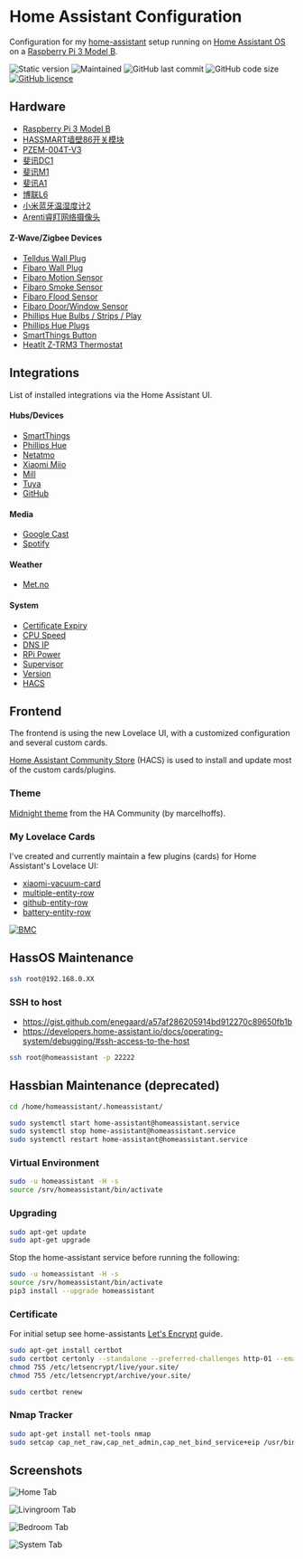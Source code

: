 # Home Assistant Configuration

Configuration for my [home-assistant](https://www.home-assistant.io) setup running on
[Home Assistant OS](https://github.com/home-assistant/operating-system) on a
[Raspberry Pi 3 Model B](https://www.raspberrypi.org/products/raspberry-pi-3-model-b/).

![Static version](https://img.shields.io/badge/version-2022.2.6-blue.svg)
![Maintained](https://img.shields.io/maintenance/yes/2022.svg)
![GitHub last commit](https://img.shields.io/github/last-commit/benct/home-assistant-config.svg)
![GitHub code size](https://img.shields.io/github/languages/code-size/benct/home-assistant-config.svg)
[![GitHub licence](https://img.shields.io/github/license/benct/home-assistant-config.svg)](https://github.com/benct/home-assistant-config/blob/master/LICENCE)

## Hardware

- [Raspberry Pi 3 Model B](https://www.raspberrypi.org/products/raspberry-pi-3-model-b/)
- [HASSMART墙壁86开关模块](https://bbs.hassbian.com/thread-2283-1-1.html)
- [PZEM-004T-V3](https://bbs.hassbian.com/thread-8703-1-1.html)
- [斐讯DC1](https://bbs.hassbian.com/thread-9248-1-1.html)
- [斐讯M1](https://bbs.hassbian.com/thread-9223-1-1.html)
- [斐讯A1](https://bbs.hassbian.com/thread-9223-1-1.html)
- [博联L6](https://bbs.hassbian.com/thread-18620-1-1.html)
- [小米蓝牙温湿度计2](https://bbs.hassbian.com/thread-16118-1-1.html)
- [Arenti睿盯网络摄像头](https://imnks.com/8877.html)

#### Z-Wave/Zigbee Devices
- [Telldus Wall Plug](https://products.z-wavealliance.org/products/1536)
- [Fibaro Wall Plug](https://products.z-wavealliance.org/products/1653)
- [Fibaro Motion Sensor](https://products.z-wavealliance.org/products/2762)
- [Fibaro Smoke Sensor](https://products.z-wavealliance.org/products/1273)
- [Fibaro Flood Sensor](https://products.z-wavealliance.org/products/2791)
- [Fibaro Door/Window Sensor](https://products.z-wavealliance.org/products/2181)
- [Phillips Hue Bulbs / Strips / Play](https://www.home-assistant.io/integrations/hue/)
- [Phillips Hue Plugs](https://www.home-assistant.io/integrations/hue/)
- [SmartThings Button](https://home-assistant.io/integrations/smartthings/)
- [HeatIt Z-TRM3 Thermostat](https://products.z-wavealliance.org/products/3802)

## Integrations

List of installed integrations via the Home Assistant UI.

#### Hubs/Devices
- [SmartThings](https://home-assistant.io/integrations/smartthings/)
- [Phillips Hue](https://www.home-assistant.io/integrations/hue/)
- [Netatmo](https://home-assistant.io/integrations/netatmo/)
- [Xiaomi Miio](https://www.home-assistant.io/integrations/xiaomi_miio/)
- [Mill](https://www.home-assistant.io/integrations/mill/)
- [Tuya](https://www.home-assistant.io/integrations/tuya)
- [GitHub](https://www.home-assistant.io/integrations/github/)

#### Media
- [Google Cast](https://www.home-assistant.io/integrations/cast/)
- [Spotify](https://www.home-assistant.io/integrations/spotify/)

#### Weather
- [Met.no](https://www.home-assistant.io/integrations/met/)

#### System
- [Certificate Expiry](https://www.home-assistant.io/integrations/cert_expiry/)
- [CPU Speed](https://www.home-assistant.io/integrations/cpuspeed/)
- [DNS IP](https://www.home-assistant.io/integrations/dnsip/)
- [RPi Power](https://www.home-assistant.io/integrations/rpi_power/)
- [Supervisor](https://www.home-assistant.io/integrations/hassio/)
- [Version](https://www.home-assistant.io/integrations/version/)
- [HACS](https://hacs.xyz/)

## Frontend

The frontend is using the new Lovelace UI, with a customized configuration and several custom cards.

[Home Assistant Community Store](https://github.com/hacs) (HACS) is used to install and update most of the custom cards/plugins.

### Theme

[Midnight theme](https://github.com/home-assistant-community-themes/midnight) from the HA Community (by marcelhoffs).

### My Lovelace Cards
I've created and currently maintain a few plugins (cards) for Home Assistant's Lovelace UI:

- [xiaomi-vacuum-card](https://github.com/benct/lovelace-xiaomi-vacuum-card)
- [multiple-entity-row](https://github.com/benct/lovelace-multiple-entity-row)
- [github-entity-row](https://github.com/benct/lovelace-github-entity-row)
- [battery-entity-row](https://github.com/benct/lovelace-battery-entity-row)

[![BMC](https://www.buymeacoffee.com/assets/img/custom_images/white_img.png)](https://www.buymeacoff.ee/benct)

## HassOS Maintenance

```bash
ssh root@192.168.0.XX
```

### SSH to host

- https://gist.github.com/enegaard/a57af286205914bd912270c89650fb1b
- https://developers.home-assistant.io/docs/operating-system/debugging/#ssh-access-to-the-host

```bash
ssh root@homeassistant -p 22222
```

## Hassbian Maintenance (deprecated)
```bash
cd /home/homeassistant/.homeassistant/

sudo systemctl start home-assistant@homeassistant.service
sudo systemctl stop home-assistant@homeassistant.service
sudo systemctl restart home-assistant@homeassistant.service
```

### Virtual Environment
```bash
sudo -u homeassistant -H -s
source /srv/homeassistant/bin/activate
```

### Upgrading
```bash
sudo apt-get update
sudo apt-get upgrade
```

Stop the home-assistant service before running the following:
```bash
sudo -u homeassistant -H -s
source /srv/homeassistant/bin/activate
pip3 install --upgrade homeassistant
```

### Certificate

For initial setup see home-assistants [Let's Encrypt](https://www.home-assistant.io/docs/ecosystem/certificates/lets_encrypt/) guide.

```bash
sudo apt-get install certbot
sudo certbot certonly --standalone --preferred-challenges http-01 --email <email> -d <hostname>
chmod 755 /etc/letsencrypt/live/your.site/
chmod 755 /etc/letsencrypt/archive/your.site/

sudo certbot renew
```

### Nmap Tracker
```bash
sudo apt-get install net-tools nmap
sudo setcap cap_net_raw,cap_net_admin,cap_net_bind_service+eip /usr/bin/nmap
```

## Screenshots

![Home Tab](https://raw.githubusercontent.com/benct/home-assistant-config/master/screenshots/ha-main.png)

![Livingroom Tab](https://raw.githubusercontent.com/benct/home-assistant-config/master/screenshots/ha-livingroom.png)

![Bedroom Tab](https://raw.githubusercontent.com/benct/home-assistant-config/master/screenshots/ha-bedroom.png)

![System Tab](https://raw.githubusercontent.com/benct/home-assistant-config/master/screenshots/ha-system.png)
